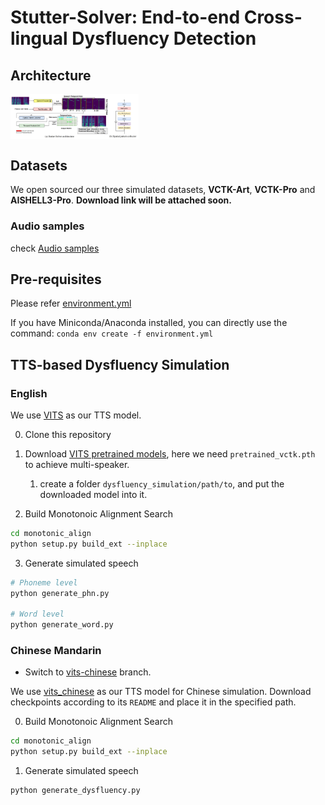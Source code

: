 # Stutter-Solver: End-to-end Cross-lingual Dysfluency Detection

## Architecture
<img src="resources/architecture.png" alt="image-20240321090057059" style="zoom: 20%; display: block; margin-right: auto; margin-left: 0;" />


## Datasets
We open sourced our three simulated datasets, **VCTK-Art**, **VCTK-Pro** and **AISHELL3-Pro**. 
**Download link will be attached soon.**

### Audio samples

check [Audio samples](https://drive.google.com/drive/folders/1LhYGUhAzkCT7P6JEYTqSV10Yq9ryjb__?usp=sharing)

## Pre-requisites
Please refer [environment.yml](environment.yml)

If you have Miniconda/Anaconda installed, you can directly use the command: `conda env create -f environment.yml`

## TTS-based Dysfluency Simulation

### English
We use [VITS](https://github.com/jaywalnut310/vits) as our TTS model.

0. Clone this repository

0. Download [VITS pretrained models](https://drive.google.com/drive/folders/1ksarh-cJf3F5eKJjLVWY0X1j1qsQqiS2?usp=sharing), here we need `pretrained_vctk.pth` to achieve multi-speaker.
   1. create a folder `dysfluency_simulation/path/to`, and put the downloaded model into it.

0. Build Monotonoic Alignment Search
```sh
cd monotonic_align
python setup.py build_ext --inplace
```
3. Generate simulated speech
```sh
# Phoneme level
python generate_phn.py

# Word level
python generate_word.py
```

### Chinese Mandarin
* Switch to [vits-chinese](https://github.com/eureka235/Stutter-Solver/tree/vits-chinese) branch.

We use [vits_chinese](https://github.com/PlayVoice/vits_chinese/tree/bert_vits_aishell3?tab=readme-ov-file) as our TTS model for Chinese simulation. Download checkpoints according to its `README` and place it in the specified path.

0. Build Monotonoic Alignment Search
```sh
cd monotonic_align
python setup.py build_ext --inplace
```
1. Generate simulated speech
```sh
python generate_dysfluency.py
```


